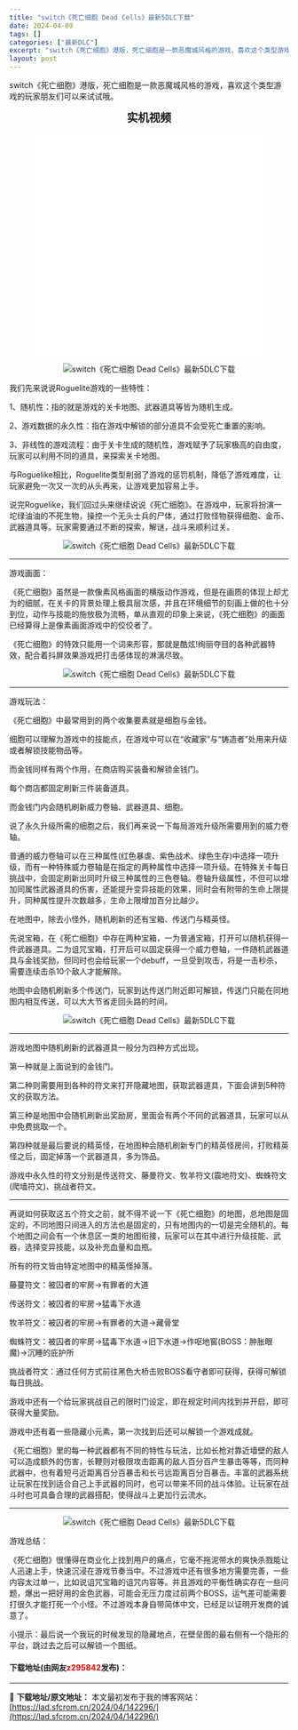 ```yaml
---
title: "switch《死亡细胞 Dead Cells》最新5DLC下载"
date: 2024-04-09
tags: []
categories: ["最新DLC"]
excerpt: "switch《死亡细胞》港版，死亡细胞是一款恶魔城风格的游戏，喜欢这个类型游戏的玩家朋友们可以来试试哦。 实机视频 我们先来说说Roguelite游戏的一些特性： 1、随机性：指的就是游戏的关卡地图、武器道具等皆为随机生成。 2、游戏数据的永久性：指在游戏中解锁的部分道具不会受死亡重置的影响。 3、&hellip;"
layout: post
---
```


 <p>switch《死亡细胞》港版，死亡细胞是一款恶魔城风格的游戏，喜欢这个类型游戏的玩家朋友们可以来试试哦。</p> <p style="text-align: center;"><span style="font-size:20px;"><strong>实机视频</strong></span></p> <p style="text-align: center;"><iframe allowfullscreen="true" border="0" frameborder="0" framespacing="0" height="400" scrolling="no" src="//player.bilibili.com/player.html?aid=28705167&amp;cid=49722669&amp;page=1" width="410"></iframe></p> <p style="text-align: center;"><img src="https://lad.sfcrom.cn/wp-content/uploads/2024/04/20240409_66150a5b5ef25.webp" alt="switch《死亡细胞 Dead Cells》最新5DLC下载" /></p> <p>我们先来说说Roguelite游戏的一些特性：</p> <p>1、随机性：指的就是游戏的关卡地图、武器道具等皆为随机生成。</p> <p>2、游戏数据的永久性：指在游戏中解锁的部分道具不会受死亡重置的影响。</p> <p>3、非线性的游戏流程：由于关卡生成的随机性，游戏赋予了玩家极高的自由度，玩家可以利用不同的道具，来探索关卡地图。</p> <p>与Roguelike相比，Roguelite类型削弱了游戏的惩罚机制，降低了游戏难度，让玩家避免一次又一次的从头再来，让游戏更加容易上手。</p> <p>说完Roguelike，我们回过头来继续说说《死亡细胞》。在游戏中，玩家将扮演一坨绿油油的不死生物，操控一个无头士兵的尸体，通过打败怪物获得细胞、金币、武器道具等。玩家需要通过不断的探索，解谜，战斗来顺利过关。</p> <p style="text-align: center;"><img src="https://lad.sfcrom.cn/wp-content/uploads/2024/04/20240409_66150a5bb3965.webp" alt="switch《死亡细胞 Dead Cells》最新5DLC下载" /></p> <hr /> <p>游戏画面：</p> <p>《死亡细胞》虽然是一款像素风格画面的横版动作游戏，但是在画质的体现上却尤为的细腻，在关卡的背景处理上极具层次感，并且在环境细节的刻画上做的也十分到位，动作与技能的施放极为流畅，单从直观的印象上来说，《死亡细胞》的画面已经算得上是像素画面游戏中的佼佼者了。</p> <p>《死亡细胞》的特效只能用一个词来形容，那就是酷炫!绚丽夺目的各种武器特效，配合着抖屏效果游戏把打击感体现的淋漓尽致。</p> <p style="text-align: center;"><img src="https://lad.sfcrom.cn/wp-content/uploads/2024/04/20240409_66150a5c16d23.webp" alt="switch《死亡细胞 Dead Cells》最新5DLC下载" /></p> <hr /> <p>游戏玩法：</p> <p>《死亡细胞》中最常用到的两个收集要素就是细胞与金钱。</p> <p>细胞可以理解为游戏中的技能点，在游戏中可以在&ldquo;收藏家&rdquo;与&ldquo;铸造者&rdquo;处用来升级或者解锁技能物品等。</p> <p>而金钱同样有两个作用，在商店购买装备和解锁金钱门。</p> <p>每个商店都固定刷新三件装备道具。</p> <p>而金钱门内会随机刷新威力卷轴、武器道具、细胞。</p> <p>说了永久升级所需的细胞之后，我们再来说一下每局游戏升级所需要用到的威力卷轴。</p> <p>普通的威力卷轴可以在三种属性(红色暴虐、紫色战术、绿色生存)中选择一项升级，而有一种特殊威力卷轴是在指定的两种属性中选择一项升级。在特殊关卡每日挑战中，会固定刷新出同时升级三种属性的三色卷轴。卷轴升级属性，不但可以增加同属性武器道具的伤害，还能提升变异技能的效果，同时会有附带的生命上限提升，同种属性提升次数越多，生命上限增加百分比越少。</p> <p>在地图中，除去小怪外，随机刷新的还有宝箱、传送门与精英怪。</p> <p>先说宝箱，在《死亡细胞》中存在两种宝箱，一为普通宝箱，打开可以随机获得一件武器道具。二为诅咒宝箱，打开后可以固定获得一个威力卷轴，一件随机武器道具与金钱奖励，但同时也会给玩家一个debuff，一旦受到攻击，将是一击秒杀，需要连续击杀10个敌人才能解除。</p> <p>地图中会随机刷新多个传送门，玩家到达传送门附近即可解锁，传送门只能在同地图内相互传送，可以大大节省走回头路的时间。</p> <p style="text-align: center;"><img src="https://lad.sfcrom.cn/wp-content/uploads/2024/04/20240409_66150a5c6f287.webp" alt="switch《死亡细胞 Dead Cells》最新5DLC下载" /></p> <hr /> <p>游戏地图中随机刷新的武器道具一般分为四种方式出现。</p> <p>第一种就是上面说到的金钱门。</p> <p>第二种则需要用到各种的符文来打开隐藏地图，获取武器道具，下面会讲到5种符文的获取方法。</p> <p>第三种是地图中会随机刷新出奖励房，里面会有两个不同的武器道具，玩家可以从中免费挑取一个。</p> <p>第四种就是最后要说的精英怪，在地图种会随机刷新专门的精英怪房间，打败精英怪之后，固定掉落一个武器道具，多为饰品。</p> <p>游戏中永久性的符文分别是传送符文、藤曼符文、牧羊符文(震地符文)、蜘蛛符文(爬墙符文)、挑战者符文。</p> <hr /> <p>再说如何获取这五个符文之前，就不得不说一下《死亡细胞》的地图，总地图是固定的，不同地图只间进入的方法也是固定的，只有地图内的一切是完全随机的。每个地图之间会有一个休息区一类的地图衔接，玩家可以在其中进行升级技能、武器，选择变异技能，以及补充血量和血瓶。</p> <p>所有的符文皆由特定地图中的精英怪掉落。</p> <p>藤蔓符文：被囚者的牢房&rarr;有罪者的大道</p> <p>传送符文：被囚者的牢房&rarr;猛毒下水道</p> <p>牧羊符文：被囚者的牢房&rarr;有罪者的大道&rarr;藏骨堂</p> <p>蜘蛛符文：被囚者的牢房&rarr;猛毒下水道&rarr;旧下水道&rarr;作呕地窖(BOSS：肿胀眼魔)&rarr;沉睡的庇护所</p> <p>挑战者符文：通过任何方式前往黑色大桥击败BOSS看守者即可获得，获得可解锁每日挑战。</p> <p>游戏中还有一个给玩家挑战自己的限时门设定，即在规定时间内找到并开启，即可获得大量奖励。</p> <p>游戏中还有着一些隐藏小元素，第一次找到后还可以解锁一个游戏成就。</p> <p>《死亡细胞》里的每一种武器都有不同的特性与玩法，比如长枪对靠近墙壁的敌人可以造成额外的伤害，长鞭则对极限攻击距离的敌人百分百产生暴击等等，而同种武器中，也有着短弓近距离百分百暴击和长弓远距离百分百暴击。丰富的武器系统让玩家在找到适合自己上手武器的同时，也可以带来不同的战斗体验。让玩家在战斗时也可具备合理的武器搭配，使得战斗上更加行云流水。</p> <hr /> <p style="text-align: center;"><img src="https://lad.sfcrom.cn/wp-content/uploads/2024/04/20240409_66150a5cd324b.webp" alt="switch《死亡细胞 Dead Cells》最新5DLC下载" /></p> <p>游戏总结：</p> <p>《死亡细胞》很懂得在商业化上找到用户的痛点，它毫不拖泥带水的爽快杀戮能让人迅速上手，快速沉浸在游戏节奏当中。不过游戏中还有很多地方需要完善，一些内容太过单一，比如说诅咒宝箱的诅咒内容等。并且游戏的平衡性确实存在一些问题，爆出一把好用的金色武器，可能会无压力度过前两个BOSS，运气差可能需要打很久才能打死一个小怪。不过游戏本身自带简体中文，已经足以证明开发商的诚意了。</p> <p>小提示：最后说一个我玩的时候发现的隐藏地点，在壁垒图的最右侧有一个隐形的平台，跳过去之后可以解锁一个图纸。</p> <p><h4>下载地址(由网友<font color="red">z295842</font>发布)：</h4></p> 

---
📖 **下载地址/原文地址：** 本文最初发布于我的博客网站：[https://lad.sfcrom.cn/2024/04/142296/](https://lad.sfcrom.cn/2024/04/142296/)
